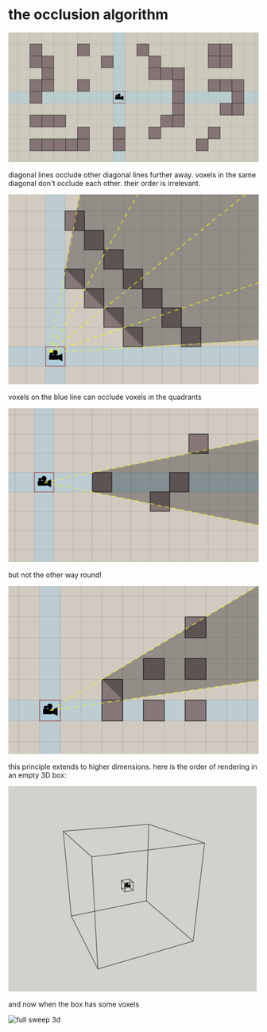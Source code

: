 ﻿
# the occlusion algorithm  

![animated algorithm 2d](https://github.com/flurrux/canvas-voxel-game/blob/main/occlusion-visualizations/occlusion-2D.gif)

diagonal lines occlude other diagonal lines further away. voxels in the same diagonal don't occlude each other. their order is irrelevant. 

![diagonals occlude diagonals](https://github.com/flurrux/canvas-voxel-game/blob/main/occlusion-visualizations/diagonal-occludes-diagonal.png)  

voxels on the blue line can occlude voxels in the quadrants  

![line occludes quadrant](https://github.com/flurrux/canvas-voxel-game/blob/main/occlusion-visualizations/line-occludes-quadrant.png)  

but not the other way round!  

![quadrant does not occlude line](https://github.com/flurrux/canvas-voxel-game/blob/main/occlusion-visualizations/quadrant-does-not-occlude-line.png)  


this principle extends to higher dimensions. here is the order of rendering in an empty 3D box:  

![empty sweep 3d](https://github.com/flurrux/canvas-voxel-game/blob/main/occlusion-visualizations/empty-sweeping.gif)  

and now when the box has some voxels  

![full sweep 3d](https://github.com/flurrux/canvas-voxel-game/blob/main/occlusion-visualizations/full-sweeping.gif)  